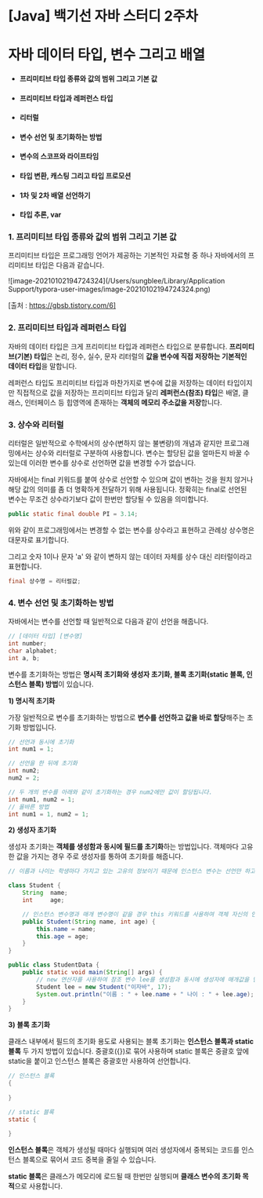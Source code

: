 # [Java] 백기선 자바 스터디 2주차



# 자바 데이터 타입, 변수 그리고 배열

- #### 프리미티브 타입 종류와 값의 범위 그리고 기본 값

- #### 프리미티브 타입과 레퍼런스 타입

- #### 리터럴

- #### 변수 선언 및 초기화하는 방법

- #### 변수의 스코프와 라이프타임

- #### 타입 변환, 캐스팅 그리고 타입 프로모션

- #### 1차 및 2차 배열 선언하기

- #### 타입 추론, var





### 1. 프리미티브 타입 종류와 값의 범위 그리고 기본 값



프리미티브 타입은 프로그래밍 언어가 제공하는 기본적인 자료형 중 하나 자바에서의 프리미티브 타입은 다음과 같습니다.

![image-20210102194724324](/Users/sungblee/Library/Application Support/typora-user-images/image-20210102194724324.png)

[출처 : https://gbsb.tistory.com/6]



### 2. 프리미티브 타입과 레퍼런스 타입



자바의 데이터 타입은 크게 프리미티브 타입과 레퍼런스 타입으로 분류합니다. **프리미티브(기본) 타입**은 논리, 정수, 실수, 문자 리터럴의 **값을 변수에 직접 저장하는 기본적인 데이터 타입**을 말합니다. 

레퍼런스 타입도 프리미티브 타입과 마찬가지로 변수에 값을 저장하는 데이터 타입이지만 직접적으로 값을 저장하는 프리미티브 타입과 달리 **레퍼런스(참조) 타입**은 배열, 클래스, 인터페이스 등 힙영역에 존재하는 **객체의 메모리 주소값을 저장**합니다. 



### 3. 상수와 리터럴



리터럴은 일반적으로 수학에서의 상수(변하지 않는 불변량)의 개념과 같지만 프로그래밍에서는 상수와 리터럴로 구분하여 사용합니다. 변수는 할당된 값을 얼마든지 바꿀 수 있는데 이러한 변수를 상수로 선언하면 값을 변경할 수가 없습니다. 

자바에서는 final 키워드를 붙여 상수로 선언할 수 있으며 값이 변하는 것을 원치 않거나 해당 값의 의미를 좀 더 명확하게 전달하기 위해 사용됩니다. 정확히는 final로 선언된 변수는 무조건 상수라기보다 값이 한번만 할당될 수 있음을 의미합니다.

```java
public static final double PI = 3.14;	
```

위와 같이 프로그래밍에서는 변경할 수 없는 변수를 상수라고 표현하고 관례상 상수명은 대문자로 표기합니다.

그리고 숫자 1이나 문자 'a' 와 같이 변하지 않는 데이터 자체를 상수 대신 리터럴이라고 표현합니다.

```java
final 상수명 = 리터럴값;
```



### 4. 변수 선언 및 초기화하는 방법



자바에서는 변수를 선언할 때 일반적으로 다음과 같이 선언을 해줍니다. 

```java
// [데이터 타입] [변수명]
int number;
char alphabet;
int a, b;
```



변수를 초기화하는 방법은 **명시적 초기화와 생성자 초기화, 블록 초기화(static 블록, 인스턴스 블록) 방법**이 있습니다.



**1) 명시적 초기화**

가장 일반적으로 변수를 초기화하는 방법으로 **변수를 선언하고 값을 바로 할당**해주는 초기화 방법입니다.

```java
// 선언과 동시에 초기화
int num1 = 1;

// 선언을 한 뒤에 초기화
int num2;
num2 = 2;

// 두 개의 변수를 아래와 같이 초기화하는 경우 num2에만 값이 할당됩니다.
int num1, num2 = 1;
// 올바른 방법
int num1 = 1, num2 = 1;
```



**2) 생성자 초기화**

생성자 초기화는 **객체를 생성함과 동시에 필드를 초기화**하는 방법입니다. 객체마다 고유한 값을 가지는 경우 주로 생성자를 통하여 초기화를 해줍니다.

```java
// 이름과 나이는 학생마다 가지고 있는 고유의 정보이기 때문에 인스턴스 변수는 선언만 하고 값은 생성자를 통해 할당합니다.

class Student {
    String  name;
    int     age;

  	// 인스턴스 변수명과 매개 변수명이 같을 경우 this 키워드를 사용하여 객체 자신의 인스턴스를 참조할 수 있습니다.
    public Student(String name, int age) {
        this.name = name;
        this.age = age;
    }
}

public class StudentData {
    public static void main(String[] args) {
        // new 연산자를 사용하여 참조 변수 lee를 생성함과 동시에 생성자에 매개값을 넘겨주어 초기화를 해줍니다.
        Student lee = new Student("이자바", 17);
        System.out.println("이름 : " + lee.name + " 나이 : " + lee.age);
    }
}
```



**3) 블록 초기화**

클래스 내부에서 필드의 초기화 용도로 사용되는 블록 초기화는 **인스턴스 블록과 static 블록** 두 가지 방법이 있습니다. 중괄호({})로 묶어 사용하며 static 블록은 중괄호 앞에 static을 붙이고 인스턴스 블록은 중괄호만 사용하여 선언합니다.

```java
// 인스턴스 블록
{
  
}

// static 블록
static {
  
}
```

**인스턴스 블록**은 객체가 생성될 때마다 실행되며 여러 생성자에서 중복되는 코드를 인스턴스 블록으로 묶어서 코드 중복을 줄일 수 있습니다. 

**static 블록**은 클래스가 메모리에 로드될 때 한번만 실행되며 **클래스 변수의 초기화 목적**으로 사용합니다.
